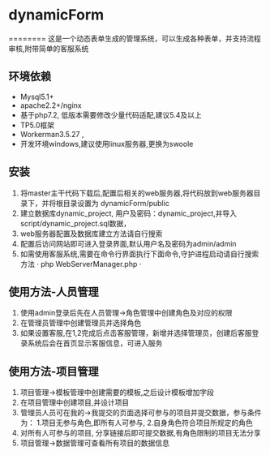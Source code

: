 # dynamicForm
========
这是一个动态表单生成的管理系统，可以生成各种表单，并支持流程审核,附带简单的客服系统


## 环境依赖
+ Mysql5.1+
+ apache2.2+/nginx
+ 基于php7.2, 低版本需要修改少量代码适配,建议5.4及以上
+ TP5.0框架
+ Workerman3.5.27 ,
+ 开发环境windows,建议使用linux服务器,更换为swoole

## 安装
1. 将master主干代码下载后,配置后相关的web服务器,将代码放到web服务器目录下，并将根目录设置为 dynamicForm/public
2. 建立数据库dynamic_project, 用户及密码：dynamic_project,并导入script/dynamic_project.sql数据，
3. web服务器配置及数据库建立方法请自行搜索
4. 配置后访问网站即可进入登录界面,默认用户名及密码为admin/admin
5. 如需使用客服系统,需要在命令行界面执行下面命令,守护进程启动请自行搜索方法
· php WebServerManager.php ·


## 使用方法-人员管理
1. 使用admin登录后先在人员管理->角色管理中创建角色及对应的权限
2. 在管理员管理中创建管理员并选择角色
3. 如果设置客服,在1,2完成后点击客服管理，新增并选择管理员，创建后客服登录系统后会在首页显示客服信息，可进入服务

## 使用方法-项目管理
1. 项目管理->模板管理中创建需要的模板,之后设计模板增加字段
2. 在项目管理中创建项目,并设计项目
3. 管理员人员可在我的->我提交的页面选择可参与的项目并提交数据，参与条件为：
  1.项目无参与角色,即所有人可参与,
  2.自身角色符合项目所规定的角色
4. 对所有人可参与的项目, 分享链接后即可提交数据,有角色限制的项目无法分享
5. 项目管理->数据管理可查看所有项目的数据信息